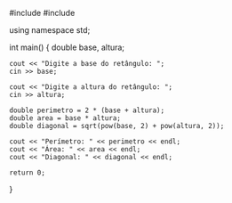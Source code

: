 #include <iostream>
#include <cmath>

using namespace std;

int main() {
    double base, altura;
    
    cout << "Digite a base do retângulo: ";
    cin >> base;
    
    cout << "Digite a altura do retângulo: ";
    cin >> altura;
    
    double perimetro = 2 * (base + altura);
    double area = base * altura;
    double diagonal = sqrt(pow(base, 2) + pow(altura, 2));
    
    cout << "Perímetro: " << perimetro << endl;
    cout << "Área: " << area << endl;
    cout << "Diagonal: " << diagonal << endl;
    
    return 0;
}
